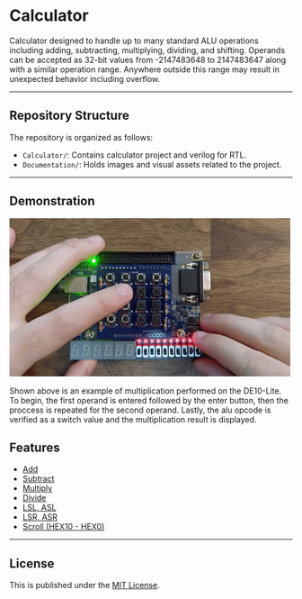 # Calculator

Calculator designed to handle up to many standard ALU operations including adding, subtracting, multiplying, dividing, and shifting. Operands can be accepted as 32-bit values from -2147483648 to 2147483647 along with a similar operation range. Anywhere outside this range may result in unexpected behavior including overflow.

---

## Repository Structure
The repository is organized as follows:

- `Calculator/`: Contains calculator project and verilog for RTL.
- `Documentation/`: Holds images and visual assets related to the project.

---

## Demonstration

![alt text](Documentation/mul.gif) 

Shown above is an example of multiplication performed on the DE10-Lite. To begin, the first operand is entered followed by the enter button, then the proccess is repeated for the second operand. Lastly, the alu opcode is verified as a switch value and the multiplication result is displayed. 



## Features

- [Add](Documentation/add.gif)
- [Subtract](Documentation/sub.gif)
- [Multiply](Documentation/mul.gif)
- [Divide](Documentation/div.gif)
- [LSL, ASL](Documentation/left.gif)
- [LSR, ASR](Documentation/right.gif)
- [Scroll (HEX10 - HEX0)](Documentation/move.gif)

---

## License
This is published under the [MIT License](https://opensource.org/licenses/MIT).

